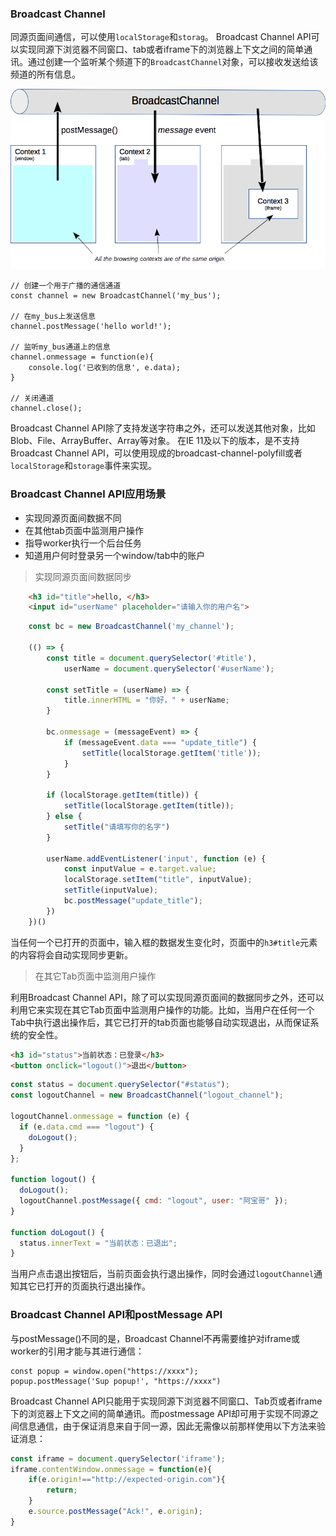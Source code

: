 ### Broadcast Channel
同源页面间通信，可以使用`localStorage`和`storag`。
Broadcast Channel API可以实现同源下浏览器不同窗口、tab或者iframe下的浏览器上下文之间的简单通讯。通过创建一个监听某个频道下的`BroadcastChannel`对象，可以接收发送给该频道的所有信息。

![BroadcastChannel](../assets/images/broadcast1.png)

```
// 创建一个用于广播的通信通道
const channel = new BroadcastChannel('my_bus');

// 在my_bus上发送信息
channel.postMessage('hello world!');

// 监听my_bus通道上的信息
channel.onmessage = function(e){
    console.log('已收到的信息', e.data);
}

// 关闭通道
channel.close();
```
Broadcast Channel API除了支持发送字符串之外，还可以发送其他对象，比如Blob、File、ArrayBuffer、Array等对象。
在IE 11及以下的版本，是不支持Broadcast Channel API，可以使用现成的broadcast-channel-polyfill或者`localStorage`和`storage`事件来实现。

### Broadcast Channel API应用场景
- 实现同源页面间数据不同
- 在其他tab页面中监测用户操作
- 指导worker执行一个后台任务
- 知道用户何时登录另一个window/tab中的账户

> 实现同源页面间数据同步

```html
    <h3 id="title">hello, </h3>
    <input id="userName" placeholder="请输入你的用户名">
```
```js
    const bc = new BroadcastChannel('my_channel');

    (() => {
        const title = document.querySelector('#title'),
            userName = document.querySelector('#userName');

        const setTitle = (userName) => {
            title.innerHTML = "你好，" + userName;
        }

        bc.onmessage = (messageEvent) => {
            if (messageEvent.data === "update_title") {
                setTitle(localStorage.getItem('title'));
            }
        }

        if (localStorage.getItem(title)) {
            setTitle(localStorage.getItem(title));
        } else {
            setTitle("请填写你的名字")
        }

        userName.addEventListener('input', function (e) {
            const inputValue = e.target.value;
            localStorage.setItem("title", inputValue);
            setTitle(inputValue);
            bc.postMessage("update_title");
        })
    })()
```
当任何一个已打开的页面中，输入框的数据发生变化时，页面中的`h3#title`元素的内容将会自动实现同步更新。

> 在其它Tab页面中监测用户操作

利用Broadcast Channel API，除了可以实现同源页面间的数据同步之外，还可以利用它来实现在其它Tab页面中监测用户操作的功能。比如，当用户在任何一个Tab中执行退出操作后，其它已打开的tab页面也能够自动实现退出，从而保证系统的安全性。
```html
<h3 id="status">当前状态：已登录</h3>
<button onclick="logout()">退出</button>
```

```JavaScript
const status = document.querySelector("#status");
const logoutChannel = new BroadcastChannel("logout_channel");

logoutChannel.onmessage = function (e) {
  if (e.data.cmd === "logout") {
    doLogout();
  }
};

function logout() {
  doLogout();
  logoutChannel.postMessage({ cmd: "logout", user: "阿宝哥" });
}

function doLogout() {
  status.innerText = "当前状态：已退出";
}
```
当用户点击退出按钮后，当前页面会执行退出操作，同时会通过`logoutChannel`通知其它已打开的页面执行退出操作。

### Broadcast Channel API和postMessage API
与postMessage()不同的是，Broadcast Channel不再需要维护对iframe或worker的引用才能与其进行通信：
```
const popup = window.open("https://xxxx");
popup.postMessage('Sup popup!', "https://xxxx")
```
Broadcast Channel API只能用于实现同源下浏览器不同窗口、Tab页或者iframe下的浏览器上下文之间的简单通讯。而postmessage API却可用于实现不同源之间信息通信，由于保证消息来自于同一源，因此无需像以前那样使用以下方法来验证消息：
```JavaScript
const iframe = document.querySelector('iframe');
iframe.contentWindow.onmessage = function(e){
    if(e.origin!=="http://expected-origin.com"){
        return;
    }
    e.source.postMessage("Ack!", e.origin);
}
```
